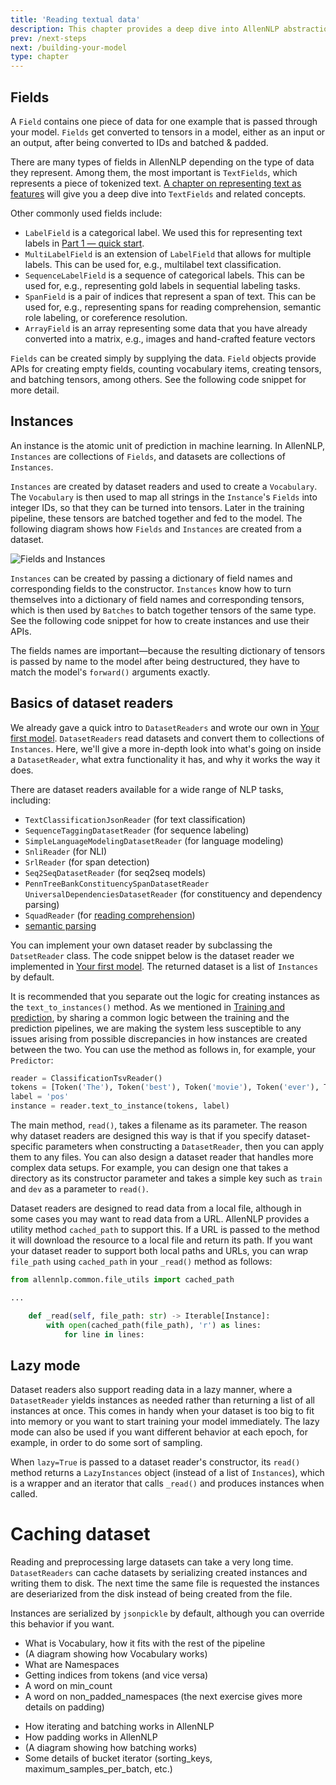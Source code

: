 ```yaml
---
title: 'Reading textual data'
description: This chapter provides a deep dive into AllenNLP abstractions that are essential for reading textual data, including fields and instances, dataset readers, vocabulary, and how batching is handled in AllenNLP
prev: /next-steps
next: /building-your-model
type: chapter
---
```


<exercise id="1" title="Fields and instances">

## Fields

A `Field` contains one piece of data for one example that is passed through your model. `Fields` get converted to tensors in a model, either as an input or an output, after being converted to IDs and batched & padded. 

There are many types of fields in AllenNLP depending on the type of data they represent. Among them, the most important is `TextFields`, which represents a piece of tokenized text. [A chapter on representing text as features](/representing-text-as-features) will give you a deep dive into `TextFields` and related concepts.

Other commonly used fields include:

* `LabelField` is a categorical label. We used this for representing text labels in [Part 1 — quick start](/your-first-model).
* `MultiLabelField` is an extension of `LabelField` that allows for multiple labels. This can be used for, e.g., multilabel text classification.
* `SequenceLabelField` is a sequence of categorical labels. This can be used for, e.g., representing gold labels in sequential labeling tasks.
* `SpanField` is a pair of indices that represent a span of text. This can be used for, e.g., representing spans for reading comprehension, semantic role labeling, or coreference resolution.
* `ArrayField` is an array representing some data that you have already converted into a matrix, e.g., images and hand-crafted feature vectors

`Fields` can be created simply by supplying the data. `Field` objects provide APIs for creating empty fields, counting vocabulary items, creating tensors, and batching tensors, among others. See the following code snippet for more detail.

<codeblock source="reading-textual-data/fields"></codeblock>

## Instances

An instance is the atomic unit of prediction in machine learning. In AllenNLP, `Instances` are collections of `Fields`, and datasets are collections of `Instances`.

`Instances` are created by dataset readers and used to create a `Vocabulary`. The `Vocabulary` is then used to map all strings in the `Instance`'s `Fields` into integer IDs, so that they can be turned into tensors. Later in the training pipeline, these tensors are batched together and fed to the model. The following diagram shows how `Fields` and `Instances` are created from a dataset.

<img src="/reading-textual-data/fields-and-instances.svg" alt="Fields and Instances" />

`Instances` can be created by passing a dictionary of field names and corresponding fields to the constructor. `Instances` know how to turn themselves into a dictionary of field names and corresponding tensors, which is then used by `Batches` to batch together tensors of the same type. See the following code snippet for how to create instances and use their APIs.

The fields names are important—because the resulting dictionary of tensors is passed by name to the model after being destructured, they have to match the model's `forward()` arguments exactly.

<codeblock source="reading-textual-data/instances"></codeblock>

</exercise>

<exercise id="2" title="Dataset readers">

## Basics of dataset readers

We already gave a quick intro to `DatasetReaders` and wrote our own in [Your first model](/your-first-model). `DatasetReaders` read datasets and convert them to collections of `Instances`. Here, we'll give a more in-depth look into what's going on inside a `DatasetReader`, what extra functionality it has, and why it works the way it does.

There are dataset readers available for a wide range of NLP tasks, including:

* `TextClassificationJsonReader` (for text classification)
* `SequenceTaggingDatasetReader` (for sequence labeling)
* `SimpleLanguageModelingDatasetReader` (for language modeling)
* `SnliReader` (for NLI)
* `SrlReader` (for span detection)
* `Seq2SeqDatasetReader` (for seq2seq models)
* `PennTreeBankConstituencySpanDatasetReader` `UniversalDependenciesDatasetReader` (for constituency and dependency parsing)
* `SquadReader` (for [reading comprehension](https://github.com/allenai/allennlp-reading-comprehension))
* [semantic parsing](https://github.com/allenai/allennlp-semparse)

You can implement your own dataset reader by subclassing the `DatsetReader` class. The code snippet below is the dataset reader we implemented in [Your first model](/your-first-model). The returned dataset is a list of `Instances` by default.

<codeblock source="reading-textual-data/dataset_reader_basic"></codeblock>

It is recommended that you separate out the logic for creating instances as the `text_to_instances()` method. As we mentioned in [Training and prediction](/training-and-prediction), by sharing a common logic between the training and the prediction pipelines, we are making the system less susceptible to any issues arising from possible discrepancies in how instances are created between the two. You can use the method as follows in, for example, your `Predictor`:

```python
reader = ClassificationTsvReader()
tokens = [Token('The'), Token('best'), Token('movie'), Token('ever'), Token('!')]
label = 'pos'
instance = reader.text_to_instance(tokens, label)
```

The main method, `read()`, takes a filename as its parameter. The reason why dataset readers are designed this way is that if you specify dataset-specific parameters when constructing a `DatasetReader`, then you can apply them to any files. You can also design a dataset reader that handles more complex data setups. For example, you can design one that takes a directory as its constructor parameter and takes a simple key such as `train` and `dev` as a parameter to `read()`.

Dataset readers are designed to read data from a local file, although in some cases you may want to read data from a URL. AllenNLP provides a utility method `cached_path` to support this. If a URL is passed to the method it will download the resource to a local file and return its path. If you want your dataset reader to support both local paths and URLs, you can wrap `file_path` using `cached_path` in your `_read()` method as follows:

```python
from allennlp.common.file_utils import cached_path

...

    def _read(self, file_path: str) -> Iterable[Instance]:
        with open(cached_path(file_path), 'r') as lines:
            for line in lines:
```

## Lazy mode

Dataset readers also support reading data in a lazy manner, where a  `DatasetReader` yields instances as needed rather than returning a list of all instances at once. This comes in handy when your dataset is too big to fit into memory or you want to start training your model immediately. The lazy mode can also be used if you want different behavior at each epoch, for example, in order to do some sort of sampling.

When `lazy=True` is passed to a dataset reader's constructor, its `read()` method returns a `LazyInstances` object (instead of a list of `Instances`), which is a wrapper and an iterator that calls `_read()` and produces instances when called.

<codeblock source="reading-textual-data/dataset_reader_lazy"></codeblock>

# Caching dataset

Reading and preprocessing large datasets can take a very long time. `DatasetReaders` can cache datasets by serializing created instances and writing them to disk. The next time the same file is requested the instances are deseriarized from the disk instead of being created from the file.

<codeblock source="reading-textual-data/dataset_reader_cache"></codeblock>

Instances are serialized by `jsonpickle` by default, although you can override this behavior if you want.

</exercise>

<exercise id="3" title="Vocabulary">

* What is Vocabulary, how it fits with the rest of the pipeline
* (A diagram showing how Vocabulary works)
* What are Namespaces
* Getting indices from tokens (and vice versa)
* A word on min_count
* A word on non_padded_namespaces (the next exercise gives more details on padding)

</exercise>

<exercise id="4" title="Iterators, batching, and padding">

* How iterating and batching works in AllenNLP
* How padding works in AllenNLP
* (A diagram showing how batching works)
* Some details of bucket iterator (sorting_keys, maximum_samples_per_batch, etc.)

</exercise>
